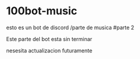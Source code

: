 # 100bot-music
esto es un bot de discord /parte de musica #parte 2

Este parte del bot esta sin terminar

nesesita actualizacion futuramente

